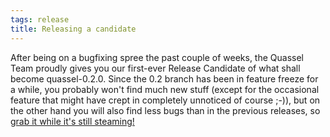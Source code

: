 ```yaml
---
tags: release
title: Releasing a candidate
---
```

After being on a bugfixing spree the past couple of weeks, the Quassel Team proudly gives you our first-ever Release Candidate of what shall become quassel-0.2.0. Since the 0.2 branch has been in feature freeze for a while, you probably won't find much new stuff (except for the occasional feature that might have crept in completely unnoticed of course ;-)), but on the other hand you will also find less bugs than in the previous releases, so <a href="/downloads">grab it while it's still steaming!</a>
